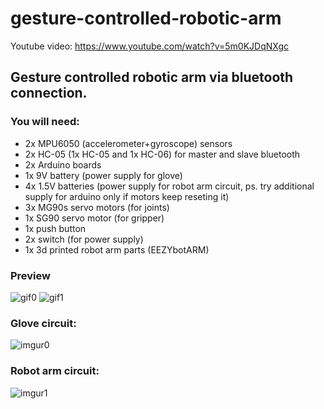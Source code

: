 # gesture-controlled-robotic-arm
Youtube video: https://www.youtube.com/watch?v=5m0KJDqNXgc
## Gesture controlled robotic arm via bluetooth connection.<br/>
### You will need:
+ 2x MPU6050 (accelerometer+gyroscope) sensors
+ 2x HC-05 (1x HC-05 and 1x HC-06) for master and slave bluetooth
+ 2x Arduino boards
+ 1x 9V battery (power supply for glove)
+ 4x 1.5V batteries (power supply for robot arm circuit, ps. try additional supply for arduino only if motors keep reseting it)
+ 3x MG90s servo motors (for joints)
+ 1x SG90 servo motor (for gripper)
+ 1x push button
+ 2x switch (for power supply)
+ 1x 3d printed robot arm parts (EEZYbotARM)

### Preview
![gif0](https://media.giphy.com/media/XAZ2NJMcm7YuZw34iQ/giphy.gif)
![gif1](https://media.giphy.com/media/YlSxks3hVkam73b0zP/giphy.gif)

### Glove circuit:
![imgur0](https://imgur.com/54OCXFw.png)<br/>
### Robot arm circuit:
![imgur1](https://imgur.com/usqyNZx.png)
